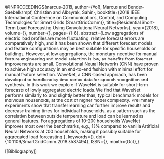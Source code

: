 @INPROCEEDINGS{marcus-2018,  author={Voß, Marcus and Bender-Saebelkampf, Christian and Albayrak, Sahin},  booktitle={2018 IEEE International Conference on Communications, Control, and Computing Technologies for Smart Grids (SmartGridComm)},   title={Residential Short-Term Load Forecasting Using Convolutional Neural Networks},   year={2018},  volume={},  number={},  pages={1-6},  abstract={Low aggregations of electric load profiles are more fluctuating, relative forecast errors are comparatively high, and it has been shown that different forecast models and feature configurations may be best suitable for specific households or buildings. However, at low aggregations, the monetary incentive for manual feature engineering and model selection is low, as benefits from forecast improvements are small. Convolutional Neural Networks (CNN) have proven to achieve high accuracy in an end-to-end fashion with minimal effort for manual feature selection. WaveNet, a CNN-based approach, has been developed to handle noisy time-series data for speech recognition and synthesis. In this work we explore if WaveNet is suitable for short-term forecasts of lowly aggregated electric loads. We find that WaveNet performs similarly to, and slightly better than, typical benchmark models for individual households, at the cost of higher model complexity. Preliminary experiments show that transfer learning can further improve results and decrease training times for individual households, as a pattern such as the correlation between outside temperature and load can be learned as general features. For aggregations of 10-200 households WaveNet improves most over the benchmarks, e.g., 13% compared to vanilla Artificial Neural Networks at 200 households, making it possibly suitable for aggregated load forecasting.},  keywords={},  doi={10.1109/SmartGridComm.2018.8587494},  ISSN={},  month={Oct},}

[[Bibliography]]